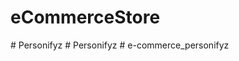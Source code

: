 # eCommerceStore
#   P e r s o n i f y z  
 #   P e r s o n i f y z  
 #   e - c o m m e r c e _ p e r s o n i f y z  
 